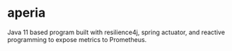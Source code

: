 # aperia
Java 11 based program built with resilience4j, spring actuator, and reactive programming to expose metrics to Prometheus.
